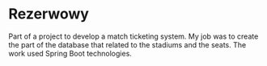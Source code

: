 # Rezerwowy


Part of a project to develop a match ticketing system. My job was to create the part of the database that related to the stadiums and the seats. The work used Spring Boot technologies.
